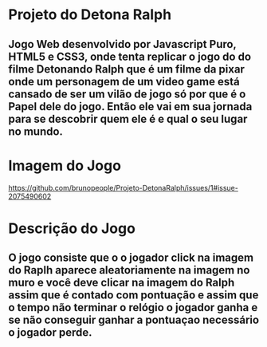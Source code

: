 # Projeto do Detona Ralph 

## Jogo Web desenvolvido por Javascript Puro, HTML5 e CSS3, onde tenta replicar o jogo do do filme Detonando Ralph que é um filme da pixar onde um personagem de um video game está cansado de ser um vilão de jogo só por que é o Papel dele do jogo. Então ele vai em sua jornada para se descobrir quem ele é e qual o seu lugar no mundo.

# Imagem do Jogo
https://github.com/brunopeople/Projeto-DetonaRalph/issues/1#issue-2075490602

# Descrição do Jogo

## O jogo consiste que o o jogador click na imagem do Raplh aparece aleatoriamente na imagem no muro e você deve clicar na imagem do Ralph assim que é contado com pontuação e assim que o tempo não terminar o relógio o jogador ganha e se não conseguir ganhar a pontuaçao necessário o jogador perde.



